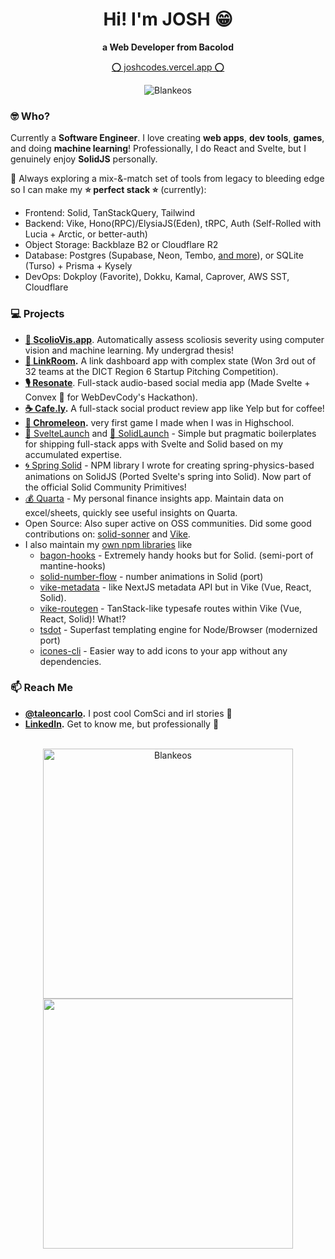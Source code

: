 <h1 align="center">Hi! I'm JOSH 😁</h1>
<p align="center"><b>a Web Developer from Bacolod</b></p>
<p align="center">
  <a href="https://joshcodes.vercel.app/" target="_blank">⭕ joshcodes.vercel.app ⭕</a> 
</p>
<p align="center"><img src="https://komarev.com/ghpvc/?username=blankeos&label=Profile+Views&color=3b82f6&style=for-the-badge" alt="Blankeos" /></p>

### 🤓 Who?

Currently a **Software Engineer**. I love creating **web apps**, **dev tools**, **games**, and doing **machine learning**! 
Professionally, I do React and Svelte, but I genuinely enjoy **SolidJS** personally.

🔭 Always exploring a mix-&-match set of tools from legacy to bleeding edge so I can make my **⭐️ perfect stack ⭐️** (currently):
- Frontend: Solid, TanStackQuery, Tailwind
- Backend: Vike, Hono(RPC)/ElysiaJS(Eden), tRPC, Auth (Self-Rolled with Lucia + Arctic, or better-auth)
- Object Storage: Backblaze B2 or Cloudflare R2
- Database: Postgres (Supabase, Neon, Tembo, [and more](https://x.com/carlo_taleon/status/1892165125253022130)), or SQLite (Turso) + Prisma + Kysely
- DevOps: Dokploy (Favorite), Dokku, Kamal, Caprover, AWS SST, Cloudflare

### 💻 Projects

- **[🦴 ScolioVis.app](https://scoliovis.app/)**. Automatically assess scoliosis severity using computer vision and machine learning. My undergrad thesis!
- **[📘 LinkRoom](https://linkroom.vercel.app/).** A link dashboard app with complex state (Won 3rd out of 32 teams at the DICT Region 6 Startup Pitching Competition).
- **[🎙️ Resonate](https://resonate-social.vercel.app/)**. Full-stack audio-based social media app (Made Svelte + Convex 🧡 for WebDevCody's Hackathon).
- **[☕ Cafe.ly](https://cafely.vercel.app).** A full-stack social product review app like Yelp but for coffee!
- **[🦎 Chromeleon](https://play.google.com/store/apps/details?id=com.DigikattStudios.Chromeleon&hl=en&gl=US).** very first game I made when I was in Highschool.
-  [🧡 SvelteLaunch](https://github.com/blankeos/svelte-launch) and [💙 SolidLaunch](https://github.com/Blankeos/solid-launch) - Simple but pragmatic boilerplates for shipping full-stack apps with Svelte and Solid based on my accumulated expertise.
-  [🌀 Spring Solid](https://primitives.solidjs.community/package/spring) - NPM library I wrote for creating spring-physics-based animations on SolidJS (Ported Svelte's spring into Solid). Now part of the official Solid Community Primitives!
-  [💰 Quarta](http://quarta.pages.dev) - My personal finance insights app. Maintain data on excel/sheets, quickly see useful insights on Quarta.
-  Open Source: Also super active on OSS communities. Did some good contributions on: [solid-sonner](https://github.com/wobsoriano/solid-sonner/pull/16) and [Vike](https://github.com/vikejs/vike-solid/pull/86).
-  I also maintain my [own npm libraries](https://www.npmjs.com/~blankeos) like
    -  [bagon-hooks](https://github.com/blankeos/bagon-hooks) - Extremely handy hooks but for Solid. (semi-port of mantine-hooks)
    -  [solid-number-flow](https://github.com/Blankeos/solid-number-flow) - number animations in Solid (port)
    -  [vike-metadata](https://github.com/blankeos/vike-metadata) - like NextJS metadata API but in Vike (Vue, React, Solid).
    -  [vike-routegen](https://github.com/blankeos/vike-routegen) - TanStack-like typesafe routes within Vike (Vue, React, Solid)! What!?
    -  [tsdot](https://github.com/blankeos/tsdot) - Superfast templating engine for Node/Browser (modernized port)
    -  [icones-cli](https://github.com/Blankeos/icones-cli) - Easier way to add icons to your app without any dependencies.

### 📫 Reach Me

- **[@taleoncarlo](https://instagram.com/taleoncarlo/).** I post cool ComSci and irl stories 🚀
- **[LinkedIn](https://www.linkedin.com/in/carlotaleon/).** Get to know me, but professionally 🧐

<br />
<div align="center">
<a href="https://github.com/anuraghazra/github-readme-stats">
    <img width="400" src="https://github-readme-stats.vercel.app/api?username=blankeos&show_icons=true&theme=dark&count_private=true&include_all_commits=false&border_radius=5&border_color=3B82F6&icon_color=3B82F6&title_color=3B82F6&text_color=ffffff" alt="Blankeos" />
</a>
<a href="https://git.io/streak-stats">
    <img width="400" src="https://streak-stats.demolab.com?user=Blankeos&theme=dark&border_radius=5&ring=3B82F6&currStreakLabel=3B82F6&border=3B82F6&fire=3B82F6" />
</a>
</div>

